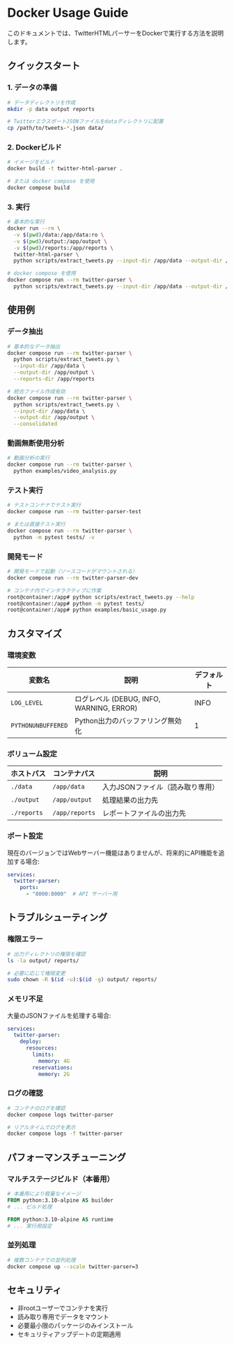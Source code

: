 # Docker Usage Guide

このドキュメントでは、TwitterHTMLパーサーをDockerで実行する方法を説明します。

## クイックスタート

### 1. データの準備

```bash
# データディレクトリを作成
mkdir -p data output reports

# TwitterエクスポートJSONファイルをdataディレクトリに配置
cp /path/to/tweets-*.json data/
```

### 2. Dockerビルド

```bash
# イメージをビルド
docker build -t twitter-html-parser .

# または docker compose を使用
docker compose build
```

### 3. 実行

```bash
# 基本的な実行
docker run --rm \
  -v $(pwd)/data:/app/data:ro \
  -v $(pwd)/output:/app/output \
  -v $(pwd)/reports:/app/reports \
  twitter-html-parser \
  python scripts/extract_tweets.py --input-dir /app/data --output-dir /app/output

# docker compose を使用
docker compose run --rm twitter-parser \
  python scripts/extract_tweets.py --input-dir /app/data --output-dir /app/output
```

## 使用例

### データ抽出

```bash
# 基本的なデータ抽出
docker compose run --rm twitter-parser \
  python scripts/extract_tweets.py \
  --input-dir /app/data \
  --output-dir /app/output \
  --reports-dir /app/reports

# 統合ファイル作成有効
docker compose run --rm twitter-parser \
  python scripts/extract_tweets.py \
  --input-dir /app/data \
  --output-dir /app/output \
  --consolidated
```

### 動画無断使用分析

```bash
# 動画分析の実行
docker compose run --rm twitter-parser \
  python examples/video_analysis.py
```

### テスト実行

```bash
# テストコンテナでテスト実行
docker compose run --rm twitter-parser-test

# または直接テスト実行
docker compose run --rm twitter-parser \
  python -m pytest tests/ -v
```

### 開発モード

```bash
# 開発モードで起動（ソースコードがマウントされる）
docker compose run --rm twitter-parser-dev

# コンテナ内でインタラクティブに作業
root@container:/app# python scripts/extract_tweets.py --help
root@container:/app# python -m pytest tests/
root@container:/app# python examples/basic_usage.py
```

## カスタマイズ

### 環境変数

| 変数名 | 説明 | デフォルト |
|--------|------|-----------|
| `LOG_LEVEL` | ログレベル (DEBUG, INFO, WARNING, ERROR) | INFO |
| `PYTHONUNBUFFERED` | Python出力のバッファリング無効化 | 1 |

### ボリューム設定

| ホストパス | コンテナパス | 説明 |
|------------|--------------|------|
| `./data` | `/app/data` | 入力JSONファイル（読み取り専用） |
| `./output` | `/app/output` | 処理結果の出力先 |
| `./reports` | `/app/reports` | レポートファイルの出力先 |

### ポート設定

現在のバージョンではWebサーバー機能はありませんが、将来的にAPI機能を追加する場合:

```yaml
services:
  twitter-parser:
    ports:
      - "8000:8000"  # API サーバー用
```

## トラブルシューティング

### 権限エラー

```bash
# 出力ディレクトリの権限を確認
ls -la output/ reports/

# 必要に応じて権限変更
sudo chown -R $(id -u):$(id -g) output/ reports/
```

### メモリ不足

大量のJSONファイルを処理する場合:

```yaml
services:
  twitter-parser:
    deploy:
      resources:
        limits:
          memory: 4G
        reservations:
          memory: 2G
```

### ログの確認

```bash
# コンテナのログを確認
docker compose logs twitter-parser

# リアルタイムでログを表示
docker compose logs -f twitter-parser
```

## パフォーマンスチューニング

### マルチステージビルド（本番用）

```dockerfile
# 本番用により軽量なイメージ
FROM python:3.10-alpine AS builder
# ... ビルド処理

FROM python:3.10-alpine AS runtime
# ... 実行用設定
```

### 並列処理

```bash
# 複数コンテナでの並列処理
docker compose up --scale twitter-parser=3
```

## セキュリティ

- 非rootユーザーでコンテナを実行
- 読み取り専用でデータをマウント
- 必要最小限のパッケージのみインストール
- セキュリティアップデートの定期適用